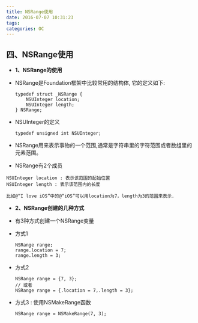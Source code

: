 ```yaml
---
title: NSRange使用
date: 2016-07-07 10:31:23
tags:
categories: OC
---
```


## 四、NSRange使用
* **1、NSRange的使用**
* NSRange是Foundation框架中比较常用的结构体, 它的定义如下:

	```objc
	typedef struct _NSRange {
	    NSUInteger location;
	    NSUInteger length;
	} NSRange;
	```
*  NSUInteger的定义

	```objc
	typedef unsigned int NSUInteger;
	
	```
* NSRange用来表示事物的一个范围,通常是字符串里的字符范围或者数组里的元素范围。
 * NSRange有2个成员

 ```objc
NSUInteger location : 表示该范围的起始位置
NSUInteger length : 表示该范围内的长度

 比如@“I love iOS”中的@“iOS”可以用location为7，length为3的范围来表示.
 ```

* **2、NSRange创建的几种方式**
* 有3种方式创建一个NSRange变量
 * 方式1
 
	```objc
	NSRange range;
	range.location = 7;
	range.length = 3;
	```
 * 方式2
 
	```objc
	NSRange range = {7, 3};
	// 或者
	NSRange range = {.location = 7,.length = 3};
	```
 * 方式3 : 使用NSMakeRange函数
 
	```objc
	NSRange range = NSMakeRange(7, 3);
	```


